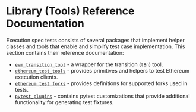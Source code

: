 # Library (Tools) Reference Documentation

Execution spec tests consists of several packages that implement helper classes and tools that enable and simplify test case implementation. This section contains their reference documentation:

- [`evm_transition_tool`](./evm_transition_tool.md) - a wrapper for the transition (`t8n`) tool.
- [`ethereum_test_tools`](./ethereum_test_tools.md) - provides primitives and helpers to test Ethereum execution clients.
- [`ethereum_test_forks`](./ethereum_test_forks.md) - provides definitions for supported forks used in tests.
- [`pytest_plugins`](./pytest_plugins/index.md) - contains pytest customizations that provide additional functionality for generating test fixtures.
